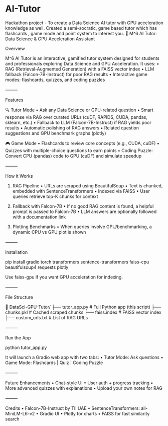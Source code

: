 # AI-Tutor
Hackathon project - To create a Data Science AI tutor with GPU acceleration knowledge as well. Created a semi-socratic, game based tutor which has flashcards , game mode and point system to interest you.
🧠 M^6 AI Tutor: Data Science & GPU Acceleration Assistant

Overview

M^6 AI Tutor is an interactive, gamified tutor system designed for students and professionals exploring Data Science and GPU Acceleration. It uses:
	•	RAG (Retrieval-Augmented Generation) with a FAISS vector index
	•	LLM fallback (Falcon-7B-Instruct) for poor RAG results
	•	Interactive game modes: flashcards, quizzes, and coding puzzles

⸻

Features

🔍 Tutor Mode
	•	Ask any Data Science or GPU-related question
	•	Smart response via RAG over curated URLs (cuDF, RAPIDS, CUDA, pandas, sklearn, etc.)
	•	Fallback to LLM (Falcon-7B-Instruct) if RAG yields poor results
	•	Automatic polishing of RAG answers
	•	Related question suggestions and GPU benchmark graphs (plotly)

🎮 Game Mode
	•	Flashcards to review core concepts (e.g., CUDA, cuDF)
	•	Quizzes with multiple-choice questions to earn points
	•	Coding Puzzle: Convert CPU (pandas) code to GPU (cuDF) and simulate speedup

⸻

How it Works

1. RAG Pipeline
	•	URLs are scraped using BeautifulSoup
	•	Text is chunked, embedded with SentenceTransformers
	•	Indexed via FAISS
	•	User queries retrieve top-K chunks for context

2. Fallback with Falcon-7B
	•	If no good RAG content is found, a helpful prompt is passed to Falcon-7B
	•	LLM answers are optionally followed with a documentation link

3. Plotting Benchmarks
	•	When queries involve GPU/benchmarking, a dynamic CPU vs GPU plot is shown

⸻

Installation

pip install gradio torch transformers sentence-transformers faiss-cpu beautifulsoup4 requests plotly

Use faiss-gpu if you want GPU acceleration for indexing.

⸻

File Structure

📁 DataSci-GPU-Tutor/
├── tutor_app.py              # Full Python app (this script)
├── chunks.pkl                # Cached scraped chunks
├── faiss.index               # FAISS vector index
├── custom_urls.txt           # List of RAG URLs


⸻

Run the App

python tutor_app.py

It will launch a Gradio web app with two tabs:
	•	Tutor Mode: Ask questions
	•	Game Mode: Flashcards | Quiz | Coding Puzzle

⸻

Future Enhancements
	•	Chat-style UI
	•	User auth + progress tracking
	•	More advanced quizzes with explanations
	•	Upload your own notes for RAG

⸻

Credits
	•	Falcon-7B-Instruct by TII UAE
	•	SentenceTransformers: all-MiniLM-L6-v2
	•	Gradio UI
	•	Plotly for charts
	•	FAISS for fast similarity search
